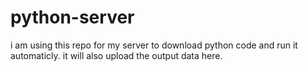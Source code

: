 # python-server
i am using this repo for my server to download python code and run it automaticly.
it will also upload the output data here.
